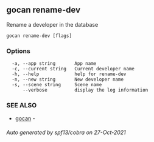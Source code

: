 ## gocan rename-dev

Rename a developer in the database

```
gocan rename-dev [flags]
```

### Options

```
  -a, --app string       App name
  -c, --current string   Current developer name
  -h, --help             help for rename-dev
  -n, --new string       New developer name
  -s, --scene string     Scene name
      --verbose          display the log information
```

### SEE ALSO

* [gocan](gocan.md)	 - 

###### Auto generated by spf13/cobra on 27-Oct-2021
